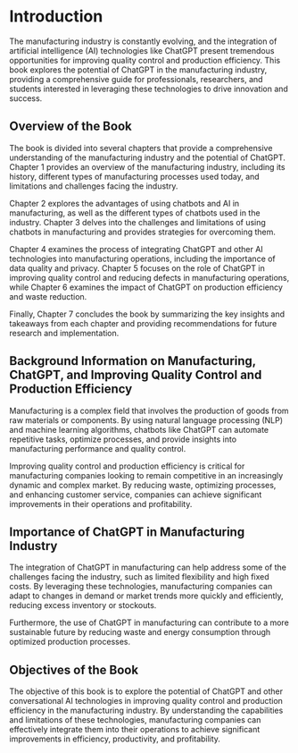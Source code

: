 Introduction
============

The manufacturing industry is constantly evolving, and the integration of artificial intelligence (AI) technologies like ChatGPT present tremendous opportunities for improving quality control and production efficiency. This book explores the potential of ChatGPT in the manufacturing industry, providing a comprehensive guide for professionals, researchers, and students interested in leveraging these technologies to drive innovation and success.

Overview of the Book
--------------------

The book is divided into several chapters that provide a comprehensive understanding of the manufacturing industry and the potential of ChatGPT. Chapter 1 provides an overview of the manufacturing industry, including its history, different types of manufacturing processes used today, and limitations and challenges facing the industry.

Chapter 2 explores the advantages of using chatbots and AI in manufacturing, as well as the different types of chatbots used in the industry. Chapter 3 delves into the challenges and limitations of using chatbots in manufacturing and provides strategies for overcoming them.

Chapter 4 examines the process of integrating ChatGPT and other AI technologies into manufacturing operations, including the importance of data quality and privacy. Chapter 5 focuses on the role of ChatGPT in improving quality control and reducing defects in manufacturing operations, while Chapter 6 examines the impact of ChatGPT on production efficiency and waste reduction.

Finally, Chapter 7 concludes the book by summarizing the key insights and takeaways from each chapter and providing recommendations for future research and implementation.

Background Information on Manufacturing, ChatGPT, and Improving Quality Control and Production Efficiency
---------------------------------------------------------------------------------------------------------

Manufacturing is a complex field that involves the production of goods from raw materials or components. By using natural language processing (NLP) and machine learning algorithms, chatbots like ChatGPT can automate repetitive tasks, optimize processes, and provide insights into manufacturing performance and quality control.

Improving quality control and production efficiency is critical for manufacturing companies looking to remain competitive in an increasingly dynamic and complex market. By reducing waste, optimizing processes, and enhancing customer service, companies can achieve significant improvements in their operations and profitability.

Importance of ChatGPT in Manufacturing Industry
-----------------------------------------------

The integration of ChatGPT in manufacturing can help address some of the challenges facing the industry, such as limited flexibility and high fixed costs. By leveraging these technologies, manufacturing companies can adapt to changes in demand or market trends more quickly and efficiently, reducing excess inventory or stockouts.

Furthermore, the use of ChatGPT in manufacturing can contribute to a more sustainable future by reducing waste and energy consumption through optimized production processes.

Objectives of the Book
----------------------

The objective of this book is to explore the potential of ChatGPT and other conversational AI technologies in improving quality control and production efficiency in the manufacturing industry. By understanding the capabilities and limitations of these technologies, manufacturing companies can effectively integrate them into their operations to achieve significant improvements in efficiency, productivity, and profitability.
